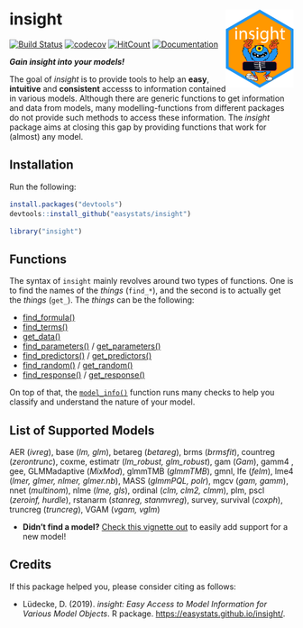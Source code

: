 
# insight <img src='man/figures/logo.png' align="right" height="139" />

[![Build
Status](https://travis-ci.org/easystats/insight.svg?branch=master)](https://travis-ci.org/easystats/insight)
[![codecov](https://codecov.io/gh/easystats/insight/branch/master/graph/badge.svg)](https://codecov.io/gh/easystats/insight)
[![HitCount](http://hits.dwyl.io/easystats/insight.svg)](http://hits.dwyl.io/easystats/insight)
[![Documentation](https://img.shields.io/badge/documentation-insight-orange.svg?colorB=E91E63)](https://easystats.github.io/insight/)

***Gain insight into your models\!***

The goal of *insight* is to provide tools to help an **easy**,
**intuitive** and **consistent** accesss to information contained in
various models. Although there are generic functions to get information
and data from models, many modelling-functions from different packages
do not provide such methods to access these information. The *insight*
package aims at closing this gap by providing functions that work for
(almost) any model.

## Installation

Run the following:

``` r
install.packages("devtools")
devtools::install_github("easystats/insight")
```

``` r
library("insight")
```

## Functions

The syntax of `insight` mainly revolves around two types of functions.
One is to find the names of the *things* (`find_*`), and the second is
to actually get the *things* (`get_`). The *things* can be the
following:

- [find_formula()](https://easystats.github.io/insight/reference/find_formula.html)
- [find_terms()](https://easystats.github.io/insight/reference/find_terms.html)
- [get_data()](https://easystats.github.io/insight/reference/get_data.html)
- [find_parameters()](https://easystats.github.io/insight/reference/find_parameters.html) / [get_parameters()](https://easystats.github.io/insight/reference/get_parameters.html)
- [find_predictors()](https://easystats.github.io/insight/reference/find_predictors.html) / [get_predictors()](https://easystats.github.io/insight/reference/get_predictors.html)
- [find_random()](https://easystats.github.io/insight/reference/find_random.html) / [get_random()](https://easystats.github.io/insight/reference/get_random.html)
- [find_response()](https://easystats.github.io/insight/reference/find_response.html) /  [get_response()](https://easystats.github.io/insight/reference/get_response.html)


On top of that, the
[`model_info()`](https://easystats.github.io/insight/reference/model_info.html)
function runs many checks to help you classify and understand the nature
of your model.

## List of Supported Models

AER (*ivreg*), base (*lm, glm*), betareg (*betareg*), brms (*brmsfit*), countreg (*zerontrunc*), coxme, estimatr (*lm_robust, glm_robust*), gam (*Gam*), gamm4 , gee, GLMMadaptive (*MixMod*), glmmTMB (*glmmTMB*), gmnl, lfe (*felm*), lme4 (*lmer, glmer, nlmer, glmer.nb*), MASS (*glmmPQL, polr*), mgcv (*gam, gamm*), nnet (*multinom*), nlme (*lme, gls*), ordinal (*clm, clm2, clmm*), plm, pscl (*zeroinf, hurdle*), rstanarm (*stanreg, stanmvreg*), survey, survival (*coxph*), truncreg (*truncreg*), VGAM (*vgam, vglm*)

  - **Didn’t find a model?** [Check this vignette
    out](https://easystats.github.io/insight/articles/support_new_models.html)
    to easily add support for a new model\!

## Credits

If this package helped you, please consider citing as follows:

  - Lüdecke, D. (2019). *insight: Easy Access to Model Information for
    Various Model Objects*. R package.
    <https://easystats.github.io/insight/>.
